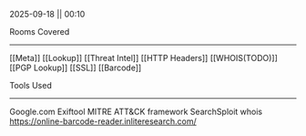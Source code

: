 2025-09-18 || 00:10

Rooms Covered
***
[[Meta]]
[[Lookup]]
[[Threat Intel]]
[[HTTP Headers]]
[[WHOIS(TODO)]]
[[PGP Lookup]]
[[SSL]]
[[Barcode]]

Tools Used
***
Google.com
Exiftool
MITRE ATT&CK framework
SearchSploit
whois
https://online-barcode-reader.inliteresearch.com/
